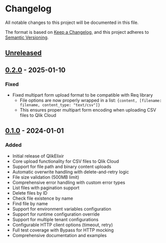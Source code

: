# Changelog

All notable changes to this project will be documented in this file.

The format is based on [Keep a Changelog](https://keepachangelog.com/en/1.0.0/),
and this project adheres to [Semantic Versioning](https://semver.org/spec/v2.0.0.html).

## [Unreleased]

## [0.2.0] - 2025-01-10

### Fixed
- Fixed multipart form upload format to be compatible with Req library
  - File options are now properly wrapped in a list: `{content, [filename: filename, content_type: "text/csv"]}`
  - This ensures proper multipart form encoding when uploading CSV files to Qlik Cloud

## [0.1.0] - 2024-01-01

### Added
- Initial release of QlikElixir
- Core upload functionality for CSV files to Qlik Cloud
- Support for file path and binary content uploads
- Automatic overwrite handling with delete-and-retry logic
- File size validation (500MB limit)
- Comprehensive error handling with custom error types
- List files with pagination support
- Delete files by ID
- Check file existence by name
- Find file by name
- Support for environment variables configuration
- Support for runtime configuration override
- Support for multiple tenant configurations
- Configurable HTTP client options (timeout, retry)
- Full test coverage with Bypass for HTTP mocking
- Comprehensive documentation and examples

[Unreleased]: https://github.com/dgilperez/qlik_elixir/compare/v0.2.0...HEAD
[0.2.0]: https://github.com/dgilperez/qlik_elixir/compare/v0.1.0...v0.2.0
[0.1.0]: https://github.com/dgilperez/qlik_elixir/releases/tag/v0.1.0